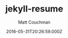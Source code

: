 ---
title: jekyll-resume
github: 'https://github.com/mattcouchman/jekyll-resume'
demo: 'http://mattcouchman.co.uk/jekyll-resume'
author: Matt Couchman
ssg:
  - Jekyll
cms:
  - No Cms
date: 2016-05-31T20:26:59.000Z
github_branch: master
description: A simple resume theme for Jekyll
stale: true
---